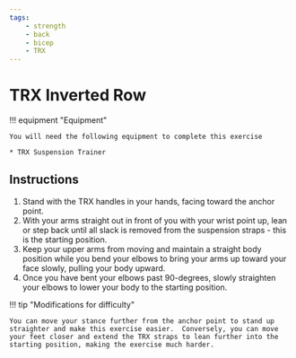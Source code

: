 ```yaml
---
tags:
    - strength
    - back
    - bicep
    - TRX
---
```


# TRX Inverted Row

!!! equipment "Equipment"

    You will need the following equipment to complete this exercise
    
    * TRX Suspension Trainer

## Instructions

1. Stand with the TRX handles in your hands, facing toward the anchor point.
2. With your arms straight out in front of you with your wrist point up, lean or step back until all slack is removed from the suspension straps - this is the starting position.
3. Keep your upper arms from moving and maintain a straight body position while you bend your elbows to bring your arms up toward your face slowly, pulling your body upward.
4. Once you have bent your elbows past 90-degrees, slowly straighten your elbows to lower your body to the starting position.

!!! tip "Modifications for difficulty"

    You can move your stance further from the anchor point to stand up straighter and make this exercise easier.  Conversely, you can move your feet closer and extend the TRX straps to lean further into the starting position, making the exercise much harder.
